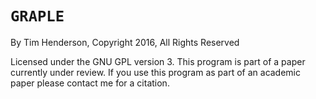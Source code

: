 # `GRAPLE`

By Tim Henderson, Copyright 2016, All Rights Reserved

Licensed under the GNU GPL version 3. This program is part of a paper
currently under review. If you use this program as part of an academic paper
please contact me for a citation.
